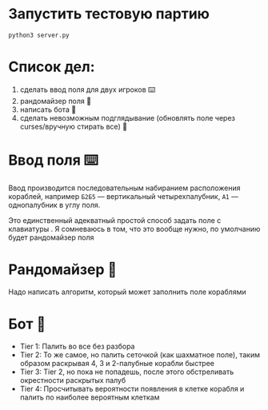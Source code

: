 # Запустить тестовую партию
```
python3 server.py
```

# Список дел:
1. сделать ввод поля для двух игроков ⌨️
1. рандомайзер поля 🎲
1. написать бота 🤖
1. сделать невозможным подглядывание (обновлять поле через curses/вручную стирать все) 🙈

# Ввод поля ⌨️
Ввод производится последовательным набиранием расположения кораблей, например `Б2Б5` — вертикальный четырехпалубник, `А1` — однопалубник в углу поля.

Это единственный адекватный простой способ задать поле с клавиатуры . Я сомневаюсь в том, что это вообще нужно, по умолчанию будет рандомайзер поля

# Рандомайзер 🎲
Надо написать алгоритм, который может заполнить поле кораблями 

# Бот 🤖 
- Tier 1: Палить во все без разбора
- Tier 2: То же самое, но палить сеточкой (как шахматное поле), таким образом раскрывая 4, 3 и 2-палубные корабли быстрее
- Tier 3: Tier 2, но пока не попадешь, после этого обстреливать окрестности раскрытых палуб
- Tier 4: Просчитывать вероятности появления в клетке корабля и палить по наиболее вероятным клеткам
